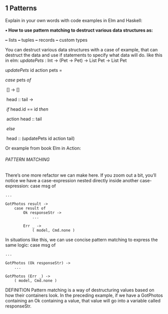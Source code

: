 ## **1  Patterns** 

 

Explain in your own words with code examples in Elm and Haskell: 

 

 

**• How to use pattern matching to destruct various data structures as:**

**–** lists 
 **–** tuples 
 **–** records 
 **–** custom types 

You can destruct various data structures with a case of example, that can destruct the data and use if statements to specify what data will do.
like this in elm: 
 *updatePets* : Int -> (Pet -> Pet) -> List Pet -> List Pet

*updatePets* id action pets =

  *case* pets *of*

​    [] -> []

​    head :: tail ->

​      *if* head.id == id *then*

​        action head :: tail

​      *else*

​        head :: (updatePets id action tail)



Or example from book Elm in Action: 

###### PATTERN MATCHING

There’s one more refactor we can make here. If you zoom out a bit, you’ll notice we
have a case-expression nested directly inside another case-expression:
case msg of

    ...
    
    GotPhotos result ->
        case result of
            Ok responseStr ->
                ...
    
            Err _ ->
                ( model, Cmd.none )

In situations like this, we can use concise pattern matching to express the same logic:
case msg of

    ...
    
    GotPhotos (Ok responseStr) ->
        ...
    
    GotPhotos (Err _) ->
        ( model, Cmd.none )

DEFINITION Pattern matching is a way of destructuring values based on how
their containers look. In the preceding example, if we have a GotPhotos
containing an Ok containing a value, that value will go into a variable called
responseStr.

